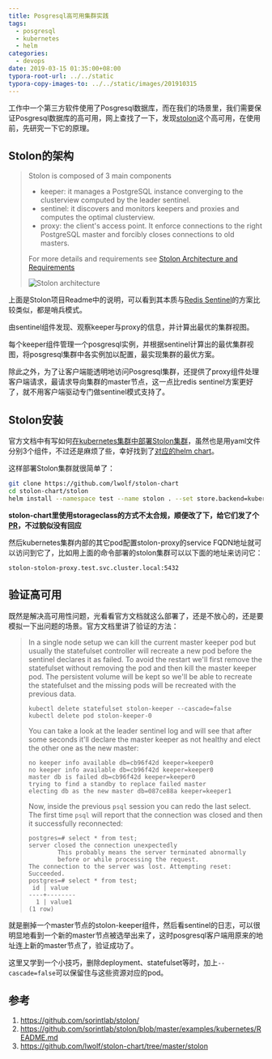 ```yaml
---
title: Posgresql高可用集群实践
tags:
  - posgresql
  - kubernetes
  - helm
categories:
  - devops
date: 2019-03-15 01:35:00+08:00
typora-root-url: ../../static
typora-copy-images-to: ../../static/images/201910315
---
```


工作中一个第三方软件使用了Posgresql数据库，而在我们的场景里，我们需要保证Posgresql数据库的高可用，网上查找了一下，发现[stolon](https://github.com/sorintlab/stolon)这个高可用，在使用前，先研究一下它的原理。

## Stolon的架构

> Stolon is composed of 3 main components
>
> - keeper: it manages a PostgreSQL instance converging to the clusterview computed by the leader sentinel.
> - sentinel: it discovers and monitors keepers and proxies and computes the optimal clusterview.
> - proxy: the client's access point. It enforce connections to the right PostgreSQL master and forcibly closes connections to old masters.
>
> For more details and requirements see [Stolon Architecture and Requirements](https://github.com/sorintlab/stolon/blob/master/doc/architecture.md)
>
> ![Stolon architecture](/images/20190315/architecture_small.png)

上面是Stolon项目Readme中的说明，可以看到其本质与[Redis Sentinel](https://redis.io/topics/sentinel)的方案比较类似，都是哨兵模式。

由sentinel组件发现、观察keeper与proxy的信息，并计算出最优的集群视图。

每个keeper组件管理一个posgresql实例，并根据sentinel计算出的最优集群视图，将posgresql集群中各实例加以配置，最实现集群的最优方案。

除此之外，为了让客户端能透明地访问Posgresql集群，还提供了proxy组件处理客户端请求，最请求导向集群的master节点，这一点比redis sentinel方案更好了，就不用客户端驱动专门做sentinel模式支持了。

## Stolon安装

官方文档中有写如何[在kubernetes集群中部署Stolon集群](https://github.com/sorintlab/stolon/blob/master/examples/kubernetes/README.md)，虽然也是用yaml文件分别3个组件，不过还是麻烦了些，幸好找到了[对应的helm chart](https://github.com/lwolf/stolon-chart)。

这样部署Stolon集群就很简单了：

```bash
git clone https://github.com/lwolf/stolon-chart
cd stolon-chart/stolon
helm install --namespace test --name stolon . --set store.backend=kubernetes --set persistence.enabled=true --set persistence.storageClassName=defaultScName
```

**stolon-chart里使用storageclass的方式不太合规，顺便改了下，给它们发了个[PR](https://github.com/lwolf/stolon-chart/pull/30)，不过貌似没有回应**

然后kubernetes集群内部的其它pod配置stolon-proxy的service FQDN地址就可以访问到它了，比如用上面的命令部署的stolon集群可以以下面的地址来访问它：

```
stolon-stolon-proxy.test.svc.cluster.local:5432
```

## 验证高可用

既然是解决高可用性问题，光看看官方文档就这么部署了，还是不放心的，还是要模拟一下出问题的场景。官方文档里讲了验证的方法：

> In a single node setup we can kill the current master keeper pod but usually the statefulset controller will recreate a new pod before the sentinel declares it as failed. To avoid the restart we'll first remove the statefulset without removing the pod and then kill the master keeper pod. The persistent volume will be kept so we'll be able to recreate the statefulset and the missing pods will be recreated with the previous data.
>
> ```
> kubectl delete statefulset stolon-keeper --cascade=false
> kubectl delete pod stolon-keeper-0
> ```
>
> You can take a look at the leader sentinel log and will see that after some seconds it'll declare the master keeper as not healthy and elect the other one as the new master:
>
> ```
> no keeper info available db=cb96f42d keeper=keeper0
> no keeper info available db=cb96f42d keeper=keeper0
> master db is failed db=cb96f42d keeper=keeper0
> trying to find a standby to replace failed master
> electing db as the new master db=087ce88a keeper=keeper1
> ```
>
> Now, inside the previous `psql` session you can redo the last select. The first time `psql` will report that the connection was closed and then it successfully reconnected:
>
> ```
> postgres=# select * from test;
> server closed the connection unexpectedly
>         This probably means the server terminated abnormally
>         before or while processing the request.
> The connection to the server was lost. Attempting reset: Succeeded.
> postgres=# select * from test;
>  id | value
> ----+--------
>   1 | value1
> (1 row)
> ```

就是删掉一个master节点的stolon-keeper组件，然后看sentinel的日志，可以很明显地看到一个新的master节点被选举出来了，这时posgresql客户端用原来的地址连上新的master节点了，验证成功了。

这里又学到一个小技巧，删除deployment、statefulset等时，加上`--cascade=false`可以保留住与这些资源对应的pod。

## 参考

1. https://github.com/sorintlab/stolon/
2. https://github.com/sorintlab/stolon/blob/master/examples/kubernetes/README.md
3. https://github.com/lwolf/stolon-chart/tree/master/stolon